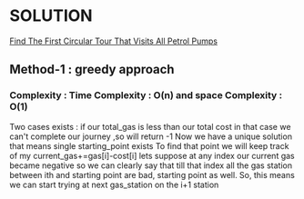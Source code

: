 # SOLUTION

[Find The First Circular Tour That Visits All Petrol Pumps](https://leetcode.com/problems/gas-station/)

## Method-1 : greedy approach

### Complexity : Time Complexity : O(n) and space Complexity : O(1)

Two cases exists :
if our total_gas is less than our total cost in that case we can't complete our journey ,so will return -1
Now we have a unique solution that means single starting_point exists
To find that point we will keep track of my current_gas+=gas[i]-cost[i]
lets suppose at any index our current gas became negative so we can clearly say that till that index all the gas station between ith and starting point are bad, starting point as well.
So, this means we can start trying at next gas_station on the i+1 station
